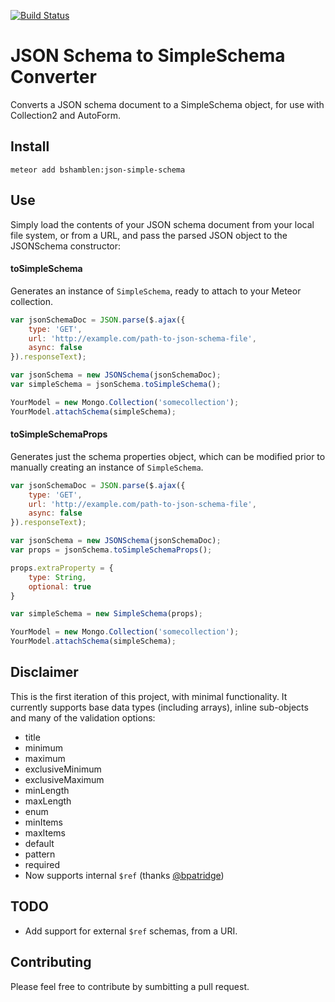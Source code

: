 [![Build Status](https://travis-ci.org/bshamblen/meteor-json-simple-schema.svg)](https://travis-ci.org/bshamblen/meteor-json-simple-schema)

# JSON Schema to SimpleSchema Converter

Converts a JSON schema document to a SimpleSchema object, for use with Collection2 and AutoForm.

## Install
```cli
meteor add bshamblen:json-simple-schema
```

## Use
Simply load the contents of your JSON schema document from your local file system, or from a URL, and pass the parsed JSON object to the JSONSchema constructor:

#### toSimpleSchema

Generates an instance of `SimpleSchema`, ready to attach to your Meteor collection. 

```javascript
var jsonSchemaDoc = JSON.parse($.ajax({
	type: 'GET',
	url: 'http://example.com/path-to-json-schema-file',
	async: false
}).responseText);

var jsonSchema = new JSONSchema(jsonSchemaDoc);
var simpleSchema = jsonSchema.toSimpleSchema();

YourModel = new Mongo.Collection('somecollection');
YourModel.attachSchema(simpleSchema);
```

#### toSimpleSchemaProps

Generates just the schema properties object, which can be modified prior to manually creating an instance of `SimpleSchema`.

```javascript
var jsonSchemaDoc = JSON.parse($.ajax({
	type: 'GET',
	url: 'http://example.com/path-to-json-schema-file',
	async: false
}).responseText);

var jsonSchema = new JSONSchema(jsonSchemaDoc);
var props = jsonSchema.toSimpleSchemaProps();

props.extraProperty = {
	type: String,
	optional: true
}

var simpleSchema = new SimpleSchema(props);

YourModel = new Mongo.Collection('somecollection');
YourModel.attachSchema(simpleSchema);
```

## Disclaimer
This is the first iteration of this project, with minimal functionality. It currently supports base data types (including arrays), inline sub-objects and many of the validation options:
* title
* minimum
* maximum
* exclusiveMinimum
* exclusiveMaximum
* minLength
* maxLength
* enum
* minItems
* maxItems
* default
* pattern
* required
* Now supports internal `$ref` (thanks [@bpatridge](https://github.com/bpartridge))

## TODO
* Add support for external `$ref` schemas, from a URI.

## Contributing
Please feel free to contribute by sumbitting a pull request.
